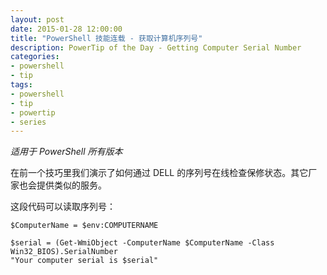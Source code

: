 ```yaml
---
layout: post
date: 2015-01-28 12:00:00
title: "PowerShell 技能连载 - 获取计算机序列号"
description: PowerTip of the Day - Getting Computer Serial Number
categories:
- powershell
- tip
tags:
- powershell
- tip
- powertip
- series
---
```

_适用于 PowerShell 所有版本_

在前一个技巧里我们演示了如何通过 DELL 的序列号在线检查保修状态。其它厂家也会提供类似的服务。

这段代码可以读取序列号：

    $ComputerName = $env:COMPUTERNAME

    $serial = (Get-WmiObject -ComputerName $ComputerName -Class Win32_BIOS).SerialNumber
    "Your computer serial is $serial"

<!--本文国际来源：[Getting Computer Serial Number](http://community.idera.com/powershell/powertips/b/tips/posts/getting-computer-serial-number)-->
